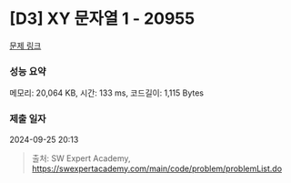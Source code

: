 # [D3] XY 문자열 1 - 20955 

[문제 링크](https://swexpertacademy.com/main/code/problem/problemDetail.do?contestProbId=AY_gm8_6NjcDFAVF) 

### 성능 요약

메모리: 20,064 KB, 시간: 133 ms, 코드길이: 1,115 Bytes

### 제출 일자

2024-09-25 20:13



> 출처: SW Expert Academy, https://swexpertacademy.com/main/code/problem/problemList.do